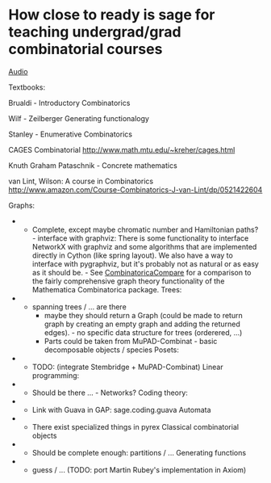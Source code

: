 

# How close to ready is sage for teaching undergrad/grad combinatorial courses

<a class="http" href="http://sage.math.washington.edu/home/burhanud/sd7/teaching/teaching.wav">Audio</a> 

Textbooks: 

Brualdi - Introductory Combinatorics 

Wilf - Zeilberger  Generating functionalogy 

Stanley - Enumerative Combinatorics 

CAGES Combinatorial  <a href="http://www.math.mtu.edu/~kreher/cages.html">http://www.math.mtu.edu/~kreher/cages.html</a> 

Knuth Graham Pataschnik - Concrete mathematics 

van Lint, Wilson: A course in Combinatorics <a href="http://www.amazon.com/Course-Combinatorics-J-van-Lint/dp/0521422604">http://www.amazon.com/Course-Combinatorics-J-van-Lint/dp/0521422604</a> 

Graphs: 

* - Complete, except maybe chromatic number and Hamiltonian paths? - interface with graphviz: There is some functionality to interface NetworkX with graphviz and some algorithms that are implemented directly in Cython (like spring layout).  We also have a way to interface with pygraphviz, but it's probably not as natural or as easy as it should be. - See <a href="/combinatoricacompare">CombinatoricaCompare</a> for a comparison to the fairly comprehensive graph theory functionality of the Mathematica Combinatorica package. 
Trees: 

* - spanning trees / ... are there 
      * maybe they should return a Graph (could be made to return graph by creating an empty graph and adding the returned edges). - no specific data structure for trees (orderered, ...) 
      * Parts could be taken from MuPAD-Combinat - basic decomposable objects / species 
Posets: 

* - TODO: (integrate Stembridge + MuPAD-Combinat) 
Linear programming: 

* - Should be there ... - Networks? 
Coding theory: 

* - Link with Guava in GAP: sage.coding.guava 
Automata 

* - There exist specialized things in pyrex 
Classical combinatorial objects 

* - Should be complete enough: partitions / ... 
Generating functions 

* - guess / ... (TODO: port Martin Rubey's implementation in Axiom) 